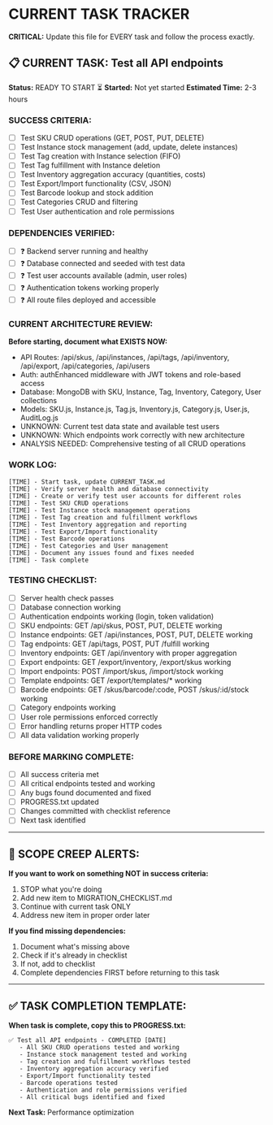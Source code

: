 # CURRENT TASK TRACKER

**CRITICAL:** Update this file for EVERY task and follow the process exactly.

## 📋 CURRENT TASK: Test all API endpoints

**Status:** READY TO START ⏳
**Started:** Not yet started
**Estimated Time:** 2-3 hours

### SUCCESS CRITERIA:
- [ ] Test SKU CRUD operations (GET, POST, PUT, DELETE)
- [ ] Test Instance stock management (add, update, delete instances)
- [ ] Test Tag creation with Instance selection (FIFO)
- [ ] Test Tag fulfillment with Instance deletion
- [ ] Test Inventory aggregation accuracy (quantities, costs)
- [ ] Test Export/Import functionality (CSV, JSON)
- [ ] Test Barcode lookup and stock addition
- [ ] Test Categories CRUD and filtering
- [ ] Test User authentication and role permissions

### DEPENDENCIES VERIFIED:
- [ ] ❓ Backend server running and healthy
- [ ] ❓ Database connected and seeded with test data
- [ ] ❓ Test user accounts available (admin, user roles)
- [ ] ❓ Authentication tokens working properly
- [ ] ❓ All route files deployed and accessible

### CURRENT ARCHITECTURE REVIEW:
**Before starting, document what EXISTS NOW:**
- API Routes: /api/skus, /api/instances, /api/tags, /api/inventory, /api/export, /api/categories, /api/users
- Auth: authEnhanced middleware with JWT tokens and role-based access
- Database: MongoDB with SKU, Instance, Tag, Inventory, Category, User collections
- Models: SKU.js, Instance.js, Tag.js, Inventory.js, Category.js, User.js, AuditLog.js
- UNKNOWN: Current test data state and available test users
- UNKNOWN: Which endpoints work correctly with new architecture
- ANALYSIS NEEDED: Comprehensive testing of all CRUD operations

### WORK LOG:
```
[TIME] - Start task, update CURRENT_TASK.md
[TIME] - Verify server health and database connectivity
[TIME] - Create or verify test user accounts for different roles
[TIME] - Test SKU CRUD operations
[TIME] - Test Instance stock management operations
[TIME] - Test Tag creation and fulfillment workflows
[TIME] - Test Inventory aggregation and reporting
[TIME] - Test Export/Import functionality
[TIME] - Test Barcode operations
[TIME] - Test Categories and User management
[TIME] - Document any issues found and fixes needed
[TIME] - Task complete
```

### TESTING CHECKLIST:
- [ ] Server health check passes
- [ ] Database connection working
- [ ] Authentication endpoints working (login, token validation)
- [ ] SKU endpoints: GET /api/skus, POST, PUT, DELETE working
- [ ] Instance endpoints: GET /api/instances, POST, PUT, DELETE working
- [ ] Tag endpoints: GET /api/tags, POST, PUT /fulfill working
- [ ] Inventory endpoints: GET /api/inventory with proper aggregation
- [ ] Export endpoints: GET /export/inventory, /export/skus working
- [ ] Import endpoints: POST /import/skus, /import/stock working
- [ ] Template endpoints: GET /export/templates/* working
- [ ] Barcode endpoints: GET /skus/barcode/:code, POST /skus/:id/stock working
- [ ] Category endpoints working
- [ ] User role permissions enforced correctly
- [ ] Error handling returns proper HTTP codes
- [ ] All data validation working properly

### BEFORE MARKING COMPLETE:
- [ ] All success criteria met
- [ ] All critical endpoints tested and working
- [ ] Any bugs found documented and fixed
- [ ] PROGRESS.txt updated
- [ ] Changes committed with checklist reference
- [ ] Next task identified

---

## 🚨 SCOPE CREEP ALERTS:

**If you want to work on something NOT in success criteria:**
1. STOP what you're doing
2. Add new item to MIGRATION_CHECKLIST.md
3. Continue with current task ONLY
4. Address new item in proper order later

**If you find missing dependencies:**
1. Document what's missing above
2. Check if it's already in checklist
3. If not, add to checklist
4. Complete dependencies FIRST before returning to this task

---

## ✅ TASK COMPLETION TEMPLATE:

**When task is complete, copy this to PROGRESS.txt:**

```
✅ Test all API endpoints - COMPLETED [DATE]
   - All SKU CRUD operations tested and working
   - Instance stock management tested and working
   - Tag creation and fulfillment workflows tested
   - Inventory aggregation accuracy verified
   - Export/Import functionality tested
   - Barcode operations tested
   - Authentication and role permissions verified
   - All critical bugs identified and fixed
```

**Next Task:** Performance optimization
